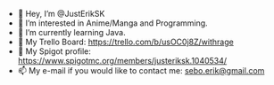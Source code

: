 - 👋 Hey, I’m @JustErikSK
- 👀 I’m interested in Anime/Manga and Programming.
- 🌱 I’m currently learning Java.
- 📝 My Trello Board: https://trello.com/b/usOC0j8Z/withrage
- 📁 My Spigot profile: https://www.spigotmc.org/members/justeriksk.1040534/
- 📫 My e-mail if you would like to contact me: sebo.erik@gmail.com

<!---
JustErikSK/JustErikSK is a ✨ special ✨ repository because its `README.md` (this file) appears on your GitHub profile.
You can click the Preview link to take a look at your changes.
--->
